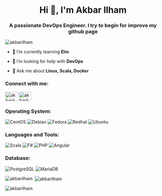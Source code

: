<h1 align="center">Hi 👋, I'm Akbar Ilham</h1>
<h3 align="center">A passionate DevOps Engineer. I try to begin for improve my github page</h3>

<p align="left"> <img src="https://komarev.com/ghpvc/?username=akbarilham&label=Profile%20views&color=0e75b6&style=flat" alt="akbarilham" /> </p>

- 🌱 I’m currently learning **Elm**

- 🤝 I’m looking for help with **DevOps**

- 💬 Ask me about **Linux, Scala, Docker**

<h3 align="left">Connect with me:</h3>
<p align="left">
<a href="https://linkedin.com/in/akbarilham" target="blank"><img align="center" src="https://raw.githubusercontent.com/rahuldkjain/github-profile-readme-generator/master/src/images/icons/Social/linked-in-alt.svg" alt="akbarilham" height="30" width="40" /></a>
<a href="https://stackoverflow.com/users/akbarilham" target="blank"><img align="center" src="https://raw.githubusercontent.com/rahuldkjain/github-profile-readme-generator/master/src/images/icons/Social/stack-overflow.svg" alt="akbarilham" height="30" width="40" /></a>
</p>

<h3 align="left">Operating System:</h3>
<p>
  <img alt="CentOS" src="https://img.shields.io/badge/Cent%20OS-262577?style=for-the-badge&logo=CentOS&logoColor=white" />
  <img alt="Debian" src="https://img.shields.io/badge/Debian-A81D33?style=for-the-badge&logo=debian&logoColor=white" />
  <img alt="Fedora" src="https://img.shields.io/badge/Fedora-294172?style=for-the-badge&logo=fedora&logoColor=white" />
  <img alt="Redhat" src="https://img.shields.io/badge/Red%20Hat-EE0000?style=for-the-badge&logo=redhat&logoColor=white" />
  <img alt="Ubuntu" src="https://img.shields.io/badge/Ubuntu-E95420?style=for-the-badge&logo=ubuntu&logoColor=white" />
</p>

<h3 align="left">Languages and Tools:</h3>
<p>  
  <img alt="Scala" src="https://img.shields.io/badge/Scala-DC322F?style=for-the-badge&logo=scala&logoColor=white" />
  <img alt="F#" src="https://img.shields.io/badge/.NET-5C2D91?style=for-the-badge&logo=.net&logoColor=white" />
  <img alt="PHP" src="https://img.shields.io/badge/-PHP-777BB4?style=for-the-badge&logo=php&logoColor=white" />
  <img alt="Angular" src="https://img.shields.io/badge/Angular-DD0031?style=for-the-badge&logo=angular&logoColor=white" />
  
</p>

<h3 align="left">Database:</h3>
<p>
  <img alt="PostgreSQL" src="https://img.shields.io/badge/PostgreSQL-316192?style=for-the-badge&logo=postgresql&logoColor=white" />
  <img alt="MariaDB" src="https://img.shields.io/badge/MariaDB-003545?style=for-the-badge&logo=mariadb&logoColor=white" />
</p>

<p><img align="left" src="https://github-readme-stats.vercel.app/api/top-langs?username=akbarilham&show_icons=true&locale=en&layout=compact" alt="akbarilham" /></p>

<p>&nbsp;<img align="center" src="https://github-readme-stats.vercel.app/api?username=akbarilham&show_icons=true&locale=en" alt="akbarilham" /></p>

<p><img align="center" src="https://github-readme-streak-stats.herokuapp.com/?user=akbarilham&" alt="akbarilham" /></p>

